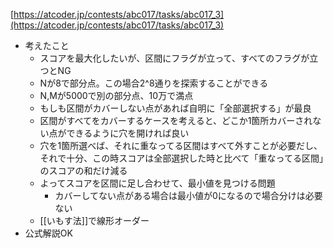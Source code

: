 
[https://atcoder.jp/contests/abc017/tasks/abc017_3](https://atcoder.jp/contests/abc017/tasks/abc017_3)
- 考えたこと
    - スコアを最大化したいが、区間にフラグが立って、すべてのフラグが立つとNG
    - Nが8で部分点。この場合2^8通りを探索することができる
    - N,Mが5000で別の部分点、10万で満点
    - もしも区間がカバーしない点があれば自明に「全部選択する」が最良
    - 区間がすべてをカバーするケースを考えると、どこか1箇所カバーされない点ができるように穴を開ければ良い
    - 穴を1箇所選べば、それに重なってる区間はすべて外すことが必要だし、それで十分、この時スコアは全部選択した時と比べて「重なってる区間」のスコアの和だけ減る
    - よってスコアを区間に足し合わせて、最小値を見つける問題
        - カバーしてない点がある場合は最小値が0になるので場合分けは必要ない
    - [[いもす法]]で線形オーダー
- 公式解説OK
